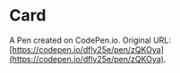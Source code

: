 # Card

A Pen created on CodePen.io. Original URL: [https://codepen.io/dfly25e/pen/zQKOya](https://codepen.io/dfly25e/pen/zQKOya).

